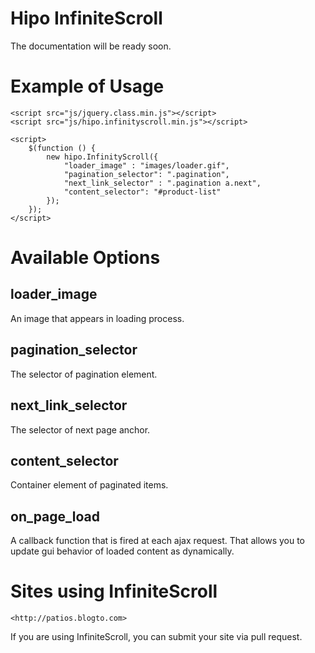 Hipo InfiniteScroll
===================

The documentation will be ready soon.


Example of Usage
================

    <script src="js/jquery.class.min.js"></script>
    <script src="js/hipo.infinityscroll.min.js"></script>

    <script>
        $(function () {
            new hipo.InfinityScroll({
                "loader_image" : "images/loader.gif",
                "pagination_selector": ".pagination",
                "next_link_selector" : ".pagination a.next",
                "content_selector": "#product-list"
            });
        });
    </script>

Available Options
=================

loader_image
------------
An image that appears in loading process.

pagination_selector
-------------------
The selector of pagination element.

next_link_selector
------------------
The selector of next page anchor.

content_selector
----------------
Container element of paginated items.

on_page_load
------------
A callback function that is fired at each ajax request.
That allows you to update gui behavior of loaded content as dynamically.


Sites using InfiniteScroll
==========================

    <http://patios.blogto.com>

If you are using InfiniteScroll, you can submit your site via pull request.